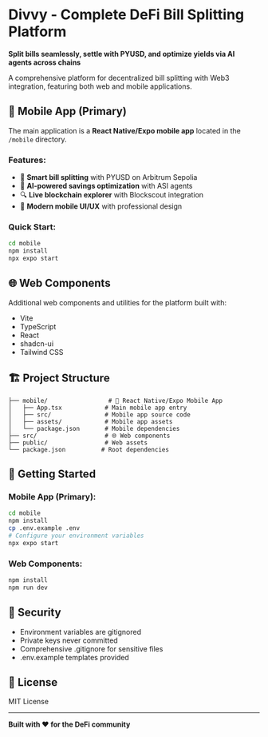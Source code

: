 # Divvy - Complete DeFi Bill Splitting Platform

**Split bills seamlessly, settle with PYUSD, and optimize yields via AI agents across chains**

A comprehensive platform for decentralized bill splitting with Web3 integration, featuring both web and mobile applications.

## 📱 Mobile App (Primary)

The main application is a **React Native/Expo mobile app** located in the `/mobile` directory.

### Features:
- 💸 **Smart bill splitting** with PYUSD on Arbitrum Sepolia
- 🤖 **AI-powered savings optimization** with ASI agents
- 🔍 **Live blockchain explorer** with Blockscout integration
- 📱 **Modern mobile UI/UX** with professional design

### Quick Start:
```bash
cd mobile
npm install
npx expo start
```

## 🌐 Web Components

Additional web components and utilities for the platform built with:
- Vite
- TypeScript
- React
- shadcn-ui
- Tailwind CSS

## 🏗️ Project Structure

```
├── mobile/                 # 📱 React Native/Expo Mobile App
│   ├── App.tsx            # Main mobile app entry
│   ├── src/               # Mobile app source code
│   ├── assets/            # Mobile app assets
│   └── package.json       # Mobile dependencies
├── src/                   # 🌐 Web components
├── public/                # Web assets
└── package.json          # Root dependencies
```

## 🚀 Getting Started

### Mobile App (Primary):
```bash
cd mobile
npm install
cp .env.example .env
# Configure your environment variables
npx expo start
```

### Web Components:
```bash
npm install
npm run dev
```

## 🔐 Security

- Environment variables are gitignored
- Private keys never committed
- Comprehensive .gitignore for sensitive files
- .env.example templates provided

## 📄 License

MIT License

---

**Built with ❤️ for the DeFi community**
